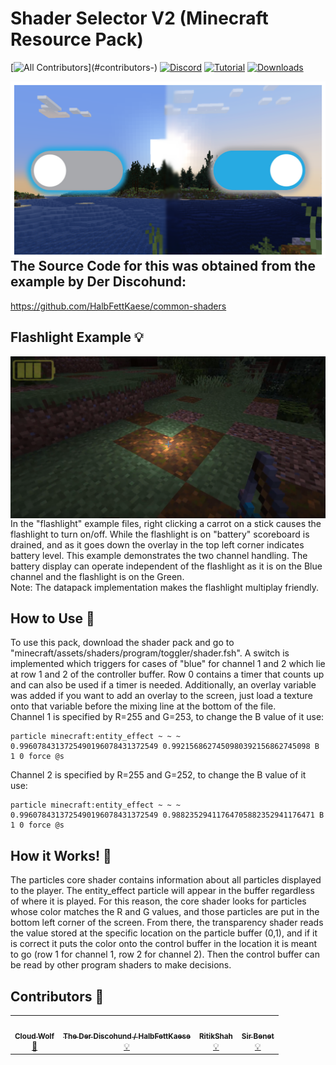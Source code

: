 # Shader Selector V2 (Minecraft Resource Pack)
<!-- ALL-CONTRIBUTORS-BADGE:START - Do not remove or modify this section -->
[![All Contributors](https://img.shields.io/badge/all_contributors-4-orange.svg?)](#contributors-)
[![Discord](https://img.shields.io/badge/Discord-⛓-blue.svg)](https://discord.gg/AsHA7GgqqM)
[![Tutorial](https://img.shields.io/badge/Tutorial-▶-red.svg)](https://www.youtube.com/watch?v=2RvUduq4L4Q)
[![Downloads](https://img.shields.io/github/downloads/CloudWolfYT/ShaderSelectorV2/total.svg)](https://github.com/CloudWolfYT/ShaderSelectorV2/releases)

<!-- ALL-CONTRIBUTORS-BADGE:END -->
<img src="images/social.png"
     alt="Social Image"
     style="float: left; margin-right: 10px;" />

## The Source Code for this was obtained from the example by Der Discohund:
https://github.com/HalbFettKaese/common-shaders

## Flashlight Example 💡
<!-- prettier-ignore-start -->
<!-- markdownlint-disable -->
<img src="images/flashlight.png"
     alt="Flashlight"
     style="float: left; margin-right: 10px;" /> <br>
In the "flashlight" example files, right clicking a carrot on a stick causes the flashlight to turn on/off. While the flashlight is on "battery" scoreboard is drained, and as it goes down the overlay in the top left corner indicates battery level. This example demonstrates the two channel handling. The battery display can operate independent of the flashlight as it is on the Blue channel and the flashlight is on the Green. <br>
Note: The datapack implementation makes the flashlight multiplay friendly. <br>
<!-- markdownlint-enable -->
<!-- prettier-ignore-end -->

## How to Use 📝
<!-- prettier-ignore-start -->
<!-- markdownlint-disable -->
To use this pack, download the shader pack and go to "minecraft/assets/shaders/program/toggler/shader.fsh". A switch is implemented which triggers for cases of "blue" for channel 1 and 2 which lie at row 1 and 2 of the controller buffer. Row 0 contains a timer that counts up and can also be used if a timer is needed. Additionally, an overlay variable was added if you want to add an overlay to the screen, just load a texture onto that variable before the mixing line at the bottom of the file. <br>
Channel 1 is specified by R=255 and G=253, to change the B value of it use:
<!-- markdownlint-enable -->
```
particle minecraft:entity_effect ~ ~ ~ 0.9960784313725490196078431372549 0.9921568627450980392156862745098 B 1 0 force @s
```
<!-- markdownlint-disable -->
Channel 2 is specified by R=255 and G=252, to change the B value of it use:
<!-- markdownlint-enable -->
```
particle minecraft:entity_effect ~ ~ ~ 0.9960784313725490196078431372549 0.98823529411764705882352941176471 B 1 0 force @s
```
<!-- markdownlint-disable -->
<!-- markdownlint-enable -->
<!-- prettier-ignore-end -->

## How it Works! 🔨
<!-- prettier-ignore-start -->
<!-- markdownlint-disable -->
The particles core shader contains information about all particles displayed to the player. The entity_effect particle will appear in the buffer regardless of where it is played. For this reason, the core shader looks for particles whose color matches the R and G values, and those particles are put in the bottom left corner of the screen. From there, the transparency shader reads the value stored at the specific location on the particle buffer (0,1), and if it is correct it puts the color onto the control buffer in the location it is meant to go (row 1 for channel 1, row 2 for channel 2). Then the control buffer can be read by other program shaders to make decisions.<br>
<!-- markdownlint-enable -->
<!-- prettier-ignore-end -->

## Contributors 🧱
<!-- prettier-ignore-start -->
<!-- markdownlint-disable -->
<table>
  <tr>
    <td align="center"><a href="https://github.com/CloudWolfYT"><img src="https://avatars.githubusercontent.com/u/64243799?v=4" width="100px;" alt=""/><br /><sub><b>Cloud Wolf</b></sub></a><br /><a href="#" title="Project Creator">🔨</a></td>
    <td align="center"><a href=""><img src="https://avatars.githubusercontent.com/u/43047038?v=4" width="100px;" alt=""/><br /><sub><b>The Der Discohund / HalbFettKaese</b></sub></a><br /><a href="#" title="Theory Contributor">💡</a></td>
    <td align="center"><a href=""><img src="https://avatars.githubusercontent.com/u/20506548?v=4" width="100px;" alt=""/><br /><sub><b>RitikShah</b></sub></a><br /><a href="#" title="Theory Contributor">💡</a></td>
    <td align="center"><a href=""><img src="https://avatars.githubusercontent.com/u/0" width="100px;" alt=""/><br /><sub><b>Sir Benet</b></sub></a><br /><a href="#" title="Draw Text Shader Debugger">💡</a></td>
  </tr>
</table>

<!-- markdownlint-enable -->
<!-- prettier-ignore-end -->
